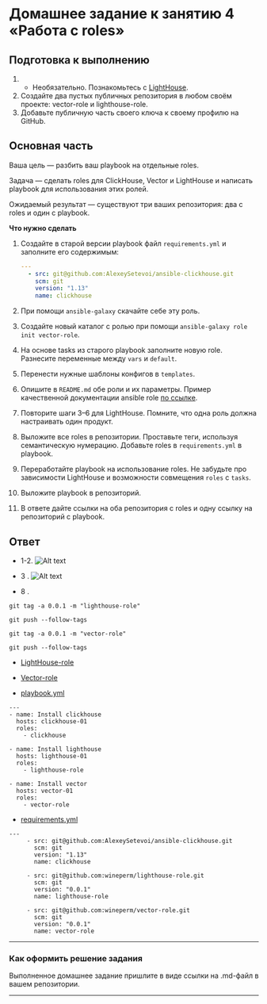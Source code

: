 # Домашнее задание к занятию 4 «Работа с roles»

## Подготовка к выполнению

1. * Необязательно. Познакомьтесь с [LightHouse](https://youtu.be/ymlrNlaHzIY?t=929).
2. Создайте два пустых публичных репозитория в любом своём проекте: vector-role и lighthouse-role.
3. Добавьте публичную часть своего ключа к своему профилю на GitHub.

## Основная часть

Ваша цель — разбить ваш playbook на отдельные roles. 

Задача — сделать roles для ClickHouse, Vector и LightHouse и написать playbook для использования этих ролей. 

Ожидаемый результат — существуют три ваших репозитория: два с roles и один с playbook.

**Что нужно сделать**

1. Создайте в старой версии playbook файл `requirements.yml` и заполните его содержимым:

   ```yaml
   ---
     - src: git@github.com:AlexeySetevoi/ansible-clickhouse.git
       scm: git
       version: "1.13"
       name: clickhouse 
   ```

2. При помощи `ansible-galaxy` скачайте себе эту роль.
3. Создайте новый каталог с ролью при помощи `ansible-galaxy role init vector-role`.
4. На основе tasks из старого playbook заполните новую role. Разнесите переменные между `vars` и `default`. 
5. Перенести нужные шаблоны конфигов в `templates`.
6. Опишите в `README.md` обе роли и их параметры. Пример качественной документации ansible role [по ссылке](https://github.com/cloudalchemy/ansible-prometheus).
7. Повторите шаги 3–6 для LightHouse. Помните, что одна роль должна настраивать один продукт.
8. Выложите все roles в репозитории. Проставьте теги, используя семантическую нумерацию. Добавьте roles в `requirements.yml` в playbook.
9. Переработайте playbook на использование roles. Не забудьте про зависимости LightHouse и возможности совмещения `roles` с `tasks`.
10. Выложите playbook в репозиторий.
11. В ответе дайте ссылки на оба репозитория с roles и одну ссылку на репозиторий с playbook.

## Ответ

- 1-2. ![Alt text](https://github.com/wineperm/SHDEVOPS-2/assets/15356046/f56429dc-825a-4d2d-9c6b-c86ac0537591)

- 3 . ![Alt text](https://github.com/wineperm/SHDEVOPS-2/assets/15356046/753f7d84-accc-4f77-beb7-5c8c31e31de7)

- 8 . 
```
git tag -a 0.0.1 -m "lighthouse-role" 
      
git push --follow-tags
      
git tag -a 0.0.1 -m "vector-role" 
      
git push --follow-tags 
```

- [LightHouse-role](git@github.com:wineperm/lighthouse-role.git)

- [Vector-role](git@github.com:wineperm/vector-role.git)

- [playbook.yml](https://github.com/wineperm/SHDEVOPS-2/blob/main/mnt-homeworks/08-ansible-04-role/playbook/playbook.yml)
```
---
- name: Install clickhouse
  hosts: clickhouse-01
  roles: 
    - clickhouse

- name: Install lighthouse
  hosts: lighthouse-01
  roles: 
    - lighthouse-role

- name: Install vector
  hosts: vector-01
  roles:
    - vector-role
```

- [requirements.yml](https://github.com/wineperm/SHDEVOPS-2/blob/main/mnt-homeworks/08-ansible-04-role/playbook/requirements.yml)
```
---
     - src: git@github.com:AlexeySetevoi/ansible-clickhouse.git
       scm: git
       version: "1.13"
       name: clickhouse

     - src: git@github.com:wineperm/lighthouse-role.git
       scm: git
       version: "0.0.1"
       name: lighthouse-role

     - src: git@github.com:wineperm/vector-role.git
       scm: git
       version: "0.0.1"
       name: vector-role
```

---

### Как оформить решение задания

Выполненное домашнее задание пришлите в виде ссылки на .md-файл в вашем репозитории.

---
